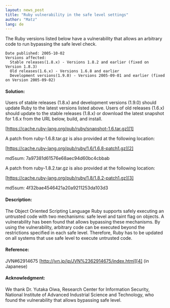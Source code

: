 ```yaml
---
layout: news_post
title: "Ruby vulnerability in the safe level settings"
author: "Matz"
lang: de
---
```


The Ruby versions listed below have a vulnerability that allows an
arbitrary code to run bypassing the safe level check.


    Date published: 2005-10-02
    Versions affected:
      Stable releases(1.8.x) - Versions 1.8.2 and earlier (fixed on Version 1.8.3)
      Old releases(1.6.x) - Versions 1.6.8 and earlier
      Development versions(1.9.0) - Versions 2005-09-01 and earlier (fixed on Version 2005-09-02)

#### Solution:

Users of stable releases (1.8.x) and development versions (1.9.0) should
update Ruby to the latest versions listed above. Users of old releases
(1.6.x) should update to the stable releases (1.8.x) or download the
latest snapshot for 1.6.x from the URL below, build, and install.

[https://cache.ruby-lang.org/pub/ruby/snapshot-1.6.tar.gz][1]

A patch from ruby-1.6.8.tar.gz is also provided at the following
location:

[https://cache.ruby-lang.org/pub/ruby/1.6/1.6.8-patch1.gz][2]

md5sum: 7a97381d61576e68aec94d60bc4cbbab

A patch from ruby-1.8.2.tar.gz is also provided at the following
location:

[https://cache.ruby-lang.org/pub/ruby/1.8/1.8.2-patch1.gz][3]

md5sum: 4f32bae4546421a20a9211253da103d3

#### Description:

The Object Oriented Scripting Language Ruby supports safely executing an untrusted code with two mechanisms: safe level and taint flag on objects. A vulnerability has been found that allows bypassing these mechanisms. By using the vulnerability, arbitrary code can be executed beyond the restrictions specified in each safe level. Therefore, Ruby has to be updated on all systems that use safe level to execute untrusted code.

#### Reference:

JVN#62914675 [http://jvn.jp/jp/JVN%2362914675/index.html][4] (in
Japanese)

#### Acknowledgment:

We thank Dr. Yutaka Oiwa, Research Center for Information Security,
National Institute of Advanced Industrial Science and Technology, who
found the vulnerability that allows bypassing safe level.



[1]: https://cache.ruby-lang.org/pub/ruby/snapshot-1.6.tar.gz
[2]: https://cache.ruby-lang.org/pub/ruby/1.6/1.6.8-patch1.gz
[3]: https://cache.ruby-lang.org/pub/ruby/1.8/1.8.2-patch1.gz
[4]: http://jvn.jp/jp/JVN%2362914675/index.html
